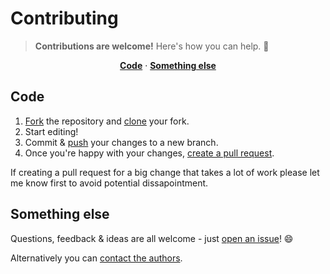 # Contributing

> **Contributions are welcome!** Here's how you can help. :raised_hands:

<p align="center">
<b><a href="#code">Code</a></b>
·
<b><a href="#something-else">Something else</a></b>
</p>

## Code

1. [Fork](https://help.github.com/articles/fork-a-repo/) the repository and [clone](https://help.github.com/articles/cloning-a-repository/) your fork.
2. Start editing!
3. Commit & [push](https://help.github.com/articles/pushing-to-a-remote/) your changes to a new branch.
4. Once you're happy with your changes, [create a pull request](https://help.github.com/articles/creating-a-pull-request/).

If creating a pull request for a big change that takes a lot of work please let me know first to avoid potential dissapointment.

## Something else

Questions, feedback & ideas are all welcome - just [open an issue](https://github.com/davisonio/craig-server_game/issues)! :smile:

Alternatively you can [contact the authors](https://github.com/davisonio/craig-server_game#authors).
